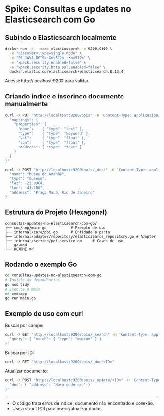 # Spike: Consultas e updates no Elasticsearch com Go

## Subindo o Elasticsearch localmente

```sh
docker run -d --name elasticsearch -p 9200:9200 \
  -e "discovery.type=single-node" \
  -e "ES_JAVA_OPTS=-Xms512m -Xmx512m" \
  -e "xpack.security.enabled=false" \
  -e "xpack.security.http.ssl.enabled=false" \
  docker.elastic.co/elasticsearch/elasticsearch:8.13.4
```

Acesse http://localhost:9200 para validar.

## Criando índice e inserindo documento manualmente

```sh
curl -X PUT "http://localhost:9200/pois" -H 'Content-Type: application/json' -d '{
  "mappings": {
    "properties": {
      "name":    { "type": "text" },
      "type":    { "type": "keyword" },
      "lat":     { "type": "float" },
      "lon":     { "type": "float" },
      "address": { "type": "text" }
    }
  }
}'

curl -X POST "http://localhost:9200/pois/_doc/" -H 'Content-Type: application/json' -d '{
  "name": "Museu do Amanhã",
  "type": "museum",
  "lat": -22.8968,
  "lon": -43.1807,
  "address": "Praça Mauá, Rio de Janeiro"
}'
```

## Estrutura do Projeto (Hexagonal)

```
consultas-updates-no-elasticsearch-com-go/
├── cmd/app/main.go           # Exemplo de uso
├── internal/core/poi.go      # Entidade e porta
├── internal/adapter/repository/elasticsearch_repository.go # Adapter
├── internal/service/poi_service.go     # Casos de uso
├── go.mod
└── README.md
```

## Rodando o exemplo Go

```sh
cd consultas-updates-no-elasticsearch-com-go
# Instale as dependências
go mod tidy
# Execute o main
cd cmd/app
go run main.go
```

## Exemplo de uso com curl

Buscar por campo:
```sh
curl -X GET "http://localhost:9200/pois/_search" -H 'Content-Type: application/json' -d '{
  "query": { "match": { "type": "museum" } }
}'
```

Buscar por ID:
```sh
curl -X GET "http://localhost:9200/pois/_doc/<ID>"
```

Atualizar documento:
```sh
curl -X POST "http://localhost:9200/pois/_update/<ID>" -H 'Content-Type: application/json' -d '{
  "doc": { "address": "Novo endereço" }
}'
```

---

- O código trata erros de índice, documento não encontrado e conexão.
- Use a struct POI para inserir/atualizar dados.
